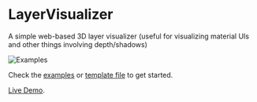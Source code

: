 # LayerVisualizer

A simple web-based 3D layer visualizer (useful for visualizing material UIs and other things involving depth/shadows)

![Examples](https://raw.githubusercontent.com/romannurik/LayerVisualizer/master/examples.gif)

Check the [examples](https://github.com/romannurik/LayerVisualizer/blob/master/examples.html) or [template file](https://github.com/romannurik/LayerVisualizer/blob/master/template.html) to get started.

[Live Demo](https://cdn.rawgit.com/romannurik/LayerVisualizer/727bb4114e82842df6d7bc64926d85aa9479e9c2/examples.html).
